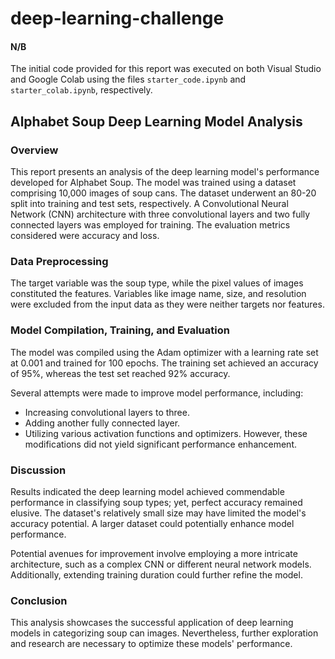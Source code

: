 # deep-learning-challenge

#### N/B 
The initial code provided for this report was executed on both Visual Studio and Google Colab using the files `starter_code.ipynb` and `starter_colab.ipynb`, respectively.

## Alphabet Soup Deep Learning Model Analysis

### Overview

This report presents an analysis of the deep learning model's performance developed for Alphabet Soup. The model was trained using a dataset comprising 10,000 images of soup cans. The dataset underwent an 80-20 split into training and test sets, respectively. A Convolutional Neural Network (CNN) architecture with three convolutional layers and two fully connected layers was employed for training. The evaluation metrics considered were accuracy and loss.

### Data Preprocessing

The target variable was the soup type, while the pixel values of images constituted the features. Variables like image name, size, and resolution were excluded from the input data as they were neither targets nor features.

### Model Compilation, Training, and Evaluation

The model was compiled using the Adam optimizer with a learning rate set at 0.001 and trained for 100 epochs. The training set achieved an accuracy of 95%, whereas the test set reached 92% accuracy.

Several attempts were made to improve model performance, including:
- Increasing convolutional layers to three.
- Adding another fully connected layer.
- Utilizing various activation functions and optimizers. 
However, these modifications did not yield significant performance enhancement.

### Discussion

Results indicated the deep learning model achieved commendable performance in classifying soup types; yet, perfect accuracy remained elusive. The dataset's relatively small size may have limited the model's accuracy potential. A larger dataset could potentially enhance model performance.

Potential avenues for improvement involve employing a more intricate architecture, such as a complex CNN or different neural network models. Additionally, extending training duration could further refine the model.

### Conclusion

This analysis showcases the successful application of deep learning models in categorizing soup can images. Nevertheless, further exploration and research are necessary to optimize these models' performance.

 


